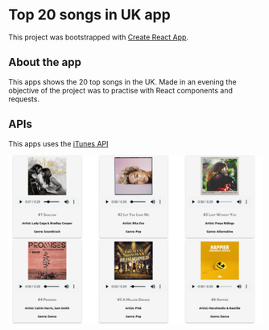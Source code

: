 # Top 20 songs in UK app

This project was bootstrapped with [Create React App](https://github.com/facebook/create-react-app).

## About the app

This apps shows the 20 top songs in the UK. Made in an evening the objective of the project was to practise with React components and requests.

## APIs

This apps uses the [iTunes API](https://itunes.apple.com/gb/rss/topsongs/limit=20/json)


![top20songsapp](readme_images/top20songs.png)
